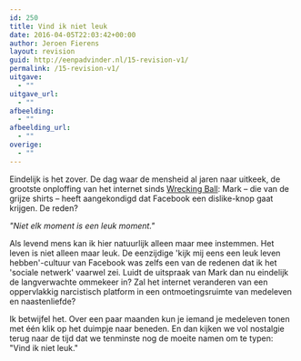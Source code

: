```yaml
---
id: 250
title: Vind ik niet leuk
date: 2016-04-05T22:03:42+00:00
author: Jeroen Fierens
layout: revision
guid: http://eenpadvinder.nl/15-revision-v1/
permalink: /15-revision-v1/
uitgave:
  - ""
uitgave_url:
  - ""
afbeelding:
  - ""
afbeelding_url:
  - ""
overige:
  - ""
---
```

Eindelijk is het zover. De dag waar de mensheid al jaren naar uitkeek, de grootste onploffing van het internet sinds [Wrecking Ball](https://www.youtube.com/watch?v=My2FRPA3Gf8): Mark – die van de grijze shirts – heeft aangekondigd dat Facebook een dislike-knop gaat krijgen. De reden? 

*"Niet elk moment is een leuk moment."*

Als levend mens kan ik hier natuurlijk alleen maar mee instemmen. Het leven is niet alleen maar leuk. De eenzijdige 'kijk mij eens een leuk leven hebben'-cultuur van Facebook was zelfs een van de redenen dat ik het 'sociale netwerk' vaarwel zei. Luidt de uitspraak van Mark dan nu eindelijk de langverwachte ommekeer in? Zal het internet veranderen van een oppervlakkig narcistisch platform in een ontmoetingsruimte van medeleven en naastenliefde?

Ik betwijfel het. Over een paar maanden kun je iemand je medeleven tonen met één klik op het duimpje naar beneden. En dan kijken we vol nostalgie terug naar de tijd dat we tenminste nog de moeite namen om te typen: "Vind ik niet leuk."